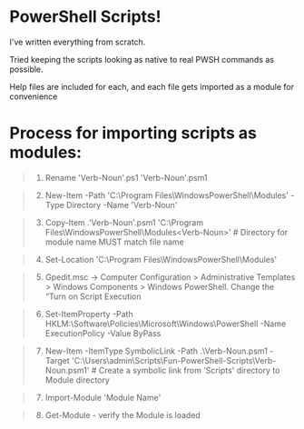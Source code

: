 # PowerShell Scripts!

I've written everything from scratch. <br>

Tried keeping the scripts looking as native to real PWSH commands as possible. <br>

Help files are included for each, and each file gets imported as a module for convenience <br>

# Process for importing scripts as modules:
>1. Rename 'Verb-Noun'.ps1 'Verb-Noun'.psm1 <br>

>2. New-Item -Path 'C:\Program Files\WindowsPowerShell\Modules\' -Type Directory -Name 'Verb-Noun' <br>

>3. Copy-Item .\'Verb-Noun'.psm1 'C:\Program Files\WindowsPowerShell\Modules\<Verb-Noun>\' # Directory for module name MUST match file name <br>

>4. Set-Location 'C:\Program Files\WindowsPowerShell\Modules' <br>

>5. Gpedit.msc -> Computer Configuration > Administrative Templates > Windows Components > Windows PowerShell. Change the “Turn on Script Execution <br>

>6. Set-ItemProperty -Path HKLM:\Software\Policies\Microsoft\Windows\PowerShell -Name ExecutionPolicy -Value ByPass <br>

>7. New-Item -ItemType SymbolicLink -Path .\Verb-Noun.psm1 -Target 'C:\Users\admin\Scripts\Fun-PowerShell-Scripts\Verb-Noun.psm1' # Create a symbolic link from 'Scripts' directory to Module directory 

>7. Import-Module 'Module Name' <br>

>8. Get-Module - verify the Module is loaded <br>
